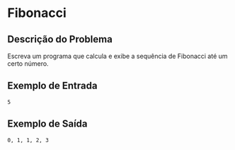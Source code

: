 # Fibonacci

## Descrição do Problema

Escreva um programa que calcula e exibe a sequência de Fibonacci até um certo número.

## Exemplo de Entrada

```
5
```

## Exemplo de Saída

```
0, 1, 1, 2, 3
```

